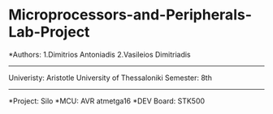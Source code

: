 # Microprocessors-and-Peripherals-Lab-Project

*Authors: 1.Dimitrios Antoniadis 
          2.Vasileios Dimitriadis


****************************

Univeristy: Aristotle University of Thessaloniki
Semester: 8th

****************************
*Project: Silo
*MCU: AVR atmetga16
*DEV Board: STK500

